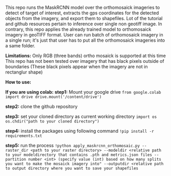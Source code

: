 This repo runs the MaskRCNN model over the orthomosaick imageries to detect of target of interest, extracts the gps coordinates for the detected objects from the imagery, and export them to shapefiles.
Lot of the tutorial and github resources pertain to inference over single non geotiff image. In contrary, this repo applies the already trained model to orthomosaick imagery in geoTIFF format. User can run 
batch of orthomosaick imagery in a single run; it's just that user has to put all the orthomosaick imageries into a same folder.

**Limitations:**
Only RGB (three bands) ortho mosaick is supported at this time
This repo has not been tested over imagery that has black pixels outside of boundaries (These black pixels appear when the imagery are not in rectanglur shape)

**How to use:**

**If you are using colab:**
**step1:** Mount your google drive 
      ```from google.colab import drive
      drive.mount('/content/drive')```
      
**step2:** clone the github repository

**step3:** set your cloned directory as current working directory
      ```import os```
      ```os.chdir("path to your cloned directory")```

**step4:** install the packages using following command
      ```!pip install -r requirements.txt```

**step5:** run the process
      ```!python apply_maskrcnn_orthomosaic.py --raster_dir <path to your raster directory> --modeldir <relative path to your modeldirectory that contains .pth and metrics.json files --partition number <int> (specify value (int) based on how many splits you want to make the mosaick imagery into" --outputdir <relative path to output directory where you want to save your shapefiles```
      

